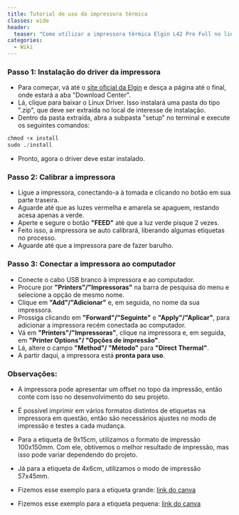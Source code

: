```yaml
---
title: Tutorial de uso da impressora térmica
classes: wide
header:
  teaser: "Como utilizar a impressora térmica Elgin L42 Pro Full no linux"
categories:
  - Wiki
---
```

### Passo 1: Instalação do driver da impressora

  - Para começar, vá até o [site oficial da Elgin](https://www.elgin.com.br/Produtos/automacao/impressoras-de-etiqueta/impressora-de-etiqueta-l42pro) e desça a página até o final, onde estará a aba "Download Center". 
  - Lá, clique para baixar o Linux Driver. Isso instalará uma pasta do tipo ".zip", que deve ser extraída no local de interesse de instalação. 
  - Dentro da pasta extraída, abra a subpasta "setup" no terminal e execute os seguintes comandos:
  ```python
  chmod +x install
  sudo ./install
  ```
  - Pronto, agora o driver deve estar instalado.

### Passo 2: Calibrar a impressora

  - Ligue a impressora, conectando-a à tomada e clicando no botão em sua parte traseira.
  - Aguarde até que as luzes vermelha e amarela se apaguem, restando acesa apenas a verde.
  - Aperte e segure o botão **"FEED"** até que a luz verde pisque 2 vezes.
  - Feito isso, a impressora se auto calibrará, liberando algumas etiquetas no processo. 
  - Aguarde até que a impressora pare de fazer barulho.

### Passo 3: Conectar a impressora ao computador

  - Conecte o cabo USB branco à impressora e ao computador.
  - Procure por **"Printers"/"Impressoras"** na barra de pesquisa do menu e selecione a opção de mesmo nome.
  - Clique em **"Add"/"Adicionar"** e, em seguida, no nome da sua impressora.
  - Prossiga clicando em **"Forward"/"Seguinte"** e **"Apply"/"Aplicar"**, para adicionar a impressora recém conectada ao computador.
  - Vá em **"Printers"/"Impressoras"**, clique na impressora e, em seguida, em **"Printer Options"/ "Opções de impressão"**.
  - Lá, altere o campo **"Method"/ "Método"** para **"Direct Thermal"**.
  - A partir daqui, a impressora está **pronta para uso**.

### Observações:

  - A impressora pode apresentar um offset no topo da impressão, então conte com isso no desenvolvimento do seu projeto.
  - É possível imprimir em vários formatos distintos de etiquetas na impressora em questão, então são necessários ajustes no modo de impressão e testes a cada mudança.
  - Para a etiqueta de 9x15cm, utilizamos o formato de impressão 100x150mm. Com ele, obtivemos o melhor resultado de impressão, mas isso pode variar dependendo do projeto.
  - Já para a etiqueta de 4x6cm, utilizamos o modo de impressão 57x45mm.

  - Fizemos esse exemplo para a etiqueta grande: [link do canva](https://www.canva.com/design/DAGVm2Vhz3o/Gb82Dhqk3eZMw0oMMPSggQ/edit?utm_content=DAGVm2Vhz3o&utm_campaign=designshare&utm_medium=link2&utm_source=sharebutton)

  - Fizemos esse exemplo para a etiqueta pequena: [link do canva](https://www.canva.com/design/DAGVm8v9dQM/z2wqgofF6_v916d9Byz-nQ/edit?utm_content=DAGVm8v9dQM&utm_campaign=designshare&utm_medium=link2&utm_source=sharebutton)
